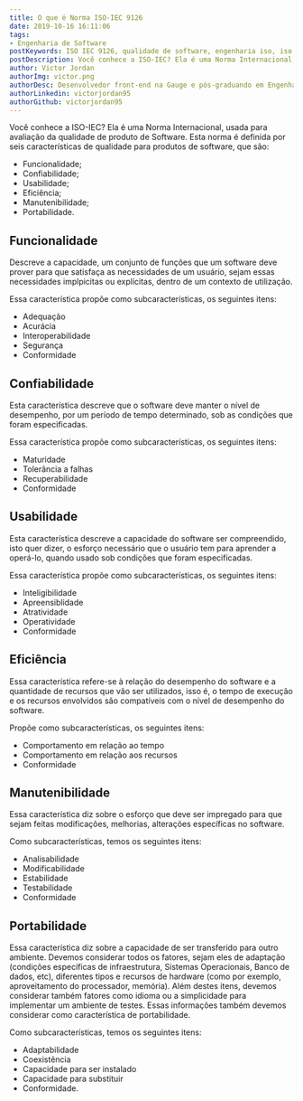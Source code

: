 ```yaml
---
title: O que é Norma ISO-IEC 9126
date: 2019-10-16 16:11:06
tags:
- Engenharia de Software
postKeywords: ISO IEC 9126, qualidade de software, engenharia iso, iso iec, 9126, engenharia de software
postDescription: Você conhece a ISO-IEC? Ela é uma Norma Internacional, usada para avaliação da qualidade de produto de Software. Esta norma é definida por seis características de qualidade para produtos de software
author: Victor Jordan
authorImg: victor.png
authorDesc: Desenvolvedor front-end na Gauge e pós-graduando em Engenharia de Software pela PUC-MG e formado em Banco de Dados pela Fatec, apaixonado por usabilidade, performance e UX!
authorLinkedin: victorjordan95
authorGithub: victorjordan95
---
```


Você conhece a ISO-IEC?
Ela é uma Norma Internacional, usada para avaliação da qualidade de produto de Software.
Esta norma é definida por seis características de qualidade para produtos de software, que são:

- Funcionalidade;  
- Confiabilidade;  
- Usabilidade;  
- Eficiência;  
- Manutenibilidade;  
- Portabilidade. 

<!-- more -->

## Funcionalidade

Descreve a capacidade, um conjunto de funções que um software deve prover para que satisfaça as necessidades de um usuário, 
sejam essas necessidades implpicitas ou explícitas, dentro de um contexto de utilização.

Essa característica propõe como subcaracterísticas, os seguintes itens:
- Adequação
- Acurácia
- Interoperabilidade
- Segurança
- Conformidade

## Confiabilidade 

Esta característica descreve que o software deve manter o nível de desempenho, por um período de tempo determinado, sob as condições que foram especificadas.

Essa característica propõe como subcaracterísticas, os seguintes itens:

- Maturidade
- Tolerância a falhas
- Recuperabilidade
- Conformidade

## Usabilidade 

Esta característica descreve a capacidade do software ser compreendido, isto quer dizer, o esforço necessário que o usuário tem para aprender a operá-lo, quando usado
sob condições que foram especificadas.

Essa característica propõe como subcaracterísticas, os seguintes itens:

- Inteligibilidade
- Apreensiblidade
- Atratividade
- Operatividade
- Conformidade

## Eficiência

Essa característica refere-se à relação do desempenho do software e a quantidade de recursos que vão ser utilizados, isso é, o tempo de execução e os recursos envolvidos são compatíveis com o nível de desempenho do software.

Propõe como subcaracterísticas, os seguintes itens:

- Comportamento em relação ao tempo
- Comportamento em relação aos recursos
- Conformidade

## Manutenibilidade

Essa característica diz sobre o esforço que deve ser impregado para que sejam feitas modificações, melhorias, alterações específicas no software.

Como subcaracterísticas, temos os seguintes itens:

- Analisabilidade
- Modificabilidade
- Estabilidade
- Testabilidade
- Conformidade

## Portabilidade

Essa característica diz sobre a capacidade de ser transferido para outro ambiente.
Devemos considerar todos os fatores, sejam eles de adaptação (condições específicas de infraestrutura, Sistemas Operacionais, Banco de dados, etc), diferentes tipos e recursos
de hardware (como por exemplo, aproveitamento do processador, memória).
Além destes itens, devemos considerar também fatores como idioma ou a simplicidade para implementar um ambiente de testes.
Essas informações também devemos considerar como característica de portabilidade.

Como subcaracterísticas, temos os seguintes itens:

- Adaptabilidade
- Coexistência
- Capacidade para ser instalado
- Capacidade para substituir
- Conformidade. 
